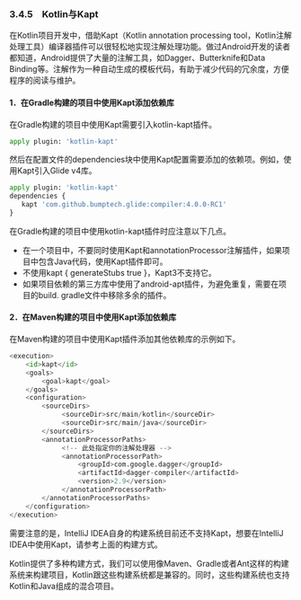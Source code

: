 ### 3.4.5　Kotlin与Kapt

在Kotlin项目开发中，借助Kapt（Kotlin annotation processing tool，Kotlin注解处理工具）编译器插件可以很轻松地实现注解处理功能。做过Android开发的读者都知道，Android提供了大量的注解工具，如Dagger、Butterknife和Data Binding等。注解作为一种自动生成的模板代码，有助于减少代码的冗余度，方便程序的阅读与维护。

#### 1．在Gradle构建的项目中使用Kapt添加依赖库

在Gradle构建的项目中使用Kapt需要引入kotlin-kapt插件。

```python
apply plugin: 'kotlin-kapt'
```

然后在配置文件的dependencies块中使用Kapt配置需要添加的依赖项。例如，使用Kapt引入Glide v4库。

```python
apply plugin: 'kotlin-kapt' 
dependencies {
   kapt 'com.github.bumptech.glide:compiler:4.0.0-RC1'
}
```

在Gradle构建的项目中使用kotlin-kapt插件时应注意以下几点。

+ 在一个项目中，不要同时使用Kapt和annotationProcessor注解插件，如果项目中包含Java代码，使用Kapt插件即可。
+ 不使用kapt { generateStubs true }，Kapt3不支持它。
+ 如果项目依赖的第三方库中使用了android-apt插件，为避免重复，需要在项目的build. gradle文件中移除多余的插件。

#### 2．在Maven构建的项目中使用Kapt添加依赖库

在Maven构建的项目中使用Kapt插件添加其他依赖库的示例如下。

```python
<execution>
    <id>kapt</id>
    <goals>
        <goal>kapt</goal>
    </goals>
    <configuration>
        <sourceDirs>
             <sourceDir>src/main/kotlin</sourceDir>
             <sourceDir>src/main/java</sourceDir>
        </sourceDirs>
        <annotationProcessorPaths>
             <!-- 此处指定你的注解处理器 -->
             <annotationProcessorPath>
                 <groupId>com.google.dagger</groupId>
                 <artifactId>dagger-compiler</artifactId>
                 <version>2.9</version>
             </annotationProcessorPath>
        </annotationProcessorPaths>
    </configuration>
</execution>
```

需要注意的是，IntelliJ IDEA自身的构建系统目前还不支持Kapt，想要在IntelliJ IDEA中使用Kapt，请参考上面的构建方式。

Kotlin提供了多种构建方式，我们可以使用像Maven、Gradle或者Ant这样的构建系统来构建项目，Kotlin跟这些构建系统都是兼容的。同时，这些构建系统也支持Kotlin和Java组成的混合项目。

